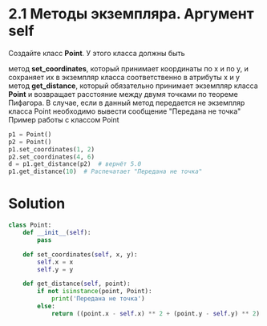 # 2.1 Методы экземпляра. Аргумент self

Создайте класс **Point**. У этого класса должны быть

метод **set_coordinates**, который принимает координаты по x и по y, и сохраняет их в экземпляр класса соответственно в
атрибуты x и y метод **get_distance**, который обязательно принимает экземпляр класса **Point** и возвращает расстояние
между двумя точками по теореме Пифагора. В случае, если в данный метод передается не экземпляр класса Point необходимо
вывести сообщение "Передана не точка"
Пример работы с классом Point

```python
p1 = Point()
p2 = Point()
p1.set_coordinates(1, 2)
p2.set_coordinates(4, 6)
d = p1.get_distance(p2)  # вернёт 5.0
p1.get_distance(10)  # Распечатает "Передана не точка"
```

# Solution

```python
class Point:
    def __init__(self):
        pass

    def set_coordinates(self, x, y):
        self.x = x
        self.y = y

    def get_distance(self, point):
        if not isinstance(point, Point):
            print('Передана не точка')
        else:
            return ((point.x - self.x) ** 2 + (point.y - self.y) ** 2) ** 0.5
```